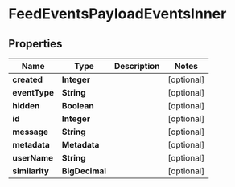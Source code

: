 

# FeedEventsPayloadEventsInner


## Properties

| Name | Type | Description | Notes |
|------------ | ------------- | ------------- | -------------|
|**created** | **Integer** |  |  [optional] |
|**eventType** | **String** |  |  [optional] |
|**hidden** | **Boolean** |  |  [optional] |
|**id** | **Integer** |  |  [optional] |
|**message** | **String** |  |  [optional] |
|**metadata** | **Metadata** |  |  [optional] |
|**userName** | **String** |  |  [optional] |
|**similarity** | **BigDecimal** |  |  [optional] |



